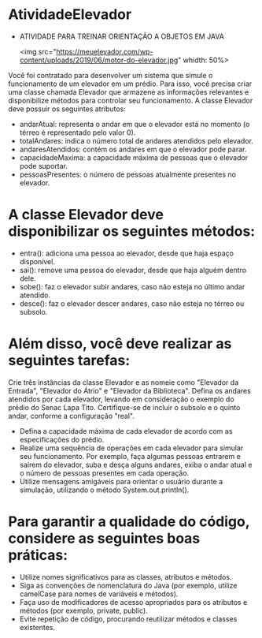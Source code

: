 # AtividadeElevador
- ATIVIDADE PARA TREINAR ORIENTAÇÃO A OBJETOS EM JAVA

 
  <img src="https://meuelevador.com/wp-content/uploads/2019/06/motor-do-elevador.jpg" whidth: 50%>
  
Você foi contratado para desenvolver um sistema que simule o funcionamento de um elevador em um prédio. Para isso, você precisa criar uma classe chamada Elevador que armazene as informações relevantes e disponibilize métodos para controlar seu funcionamento.
A classe Elevador deve possuir os seguintes atributos:

- andarAtual: representa o andar em que o elevador está no momento (o térreo é representado pelo valor 0).
- totalAndares: indica o número total de andares atendidos pelo elevador.
- andaresAtendidos: contém os andares em que o elevador pode parar.
- capacidadeMaxima: a capacidade máxima de pessoas que o elevador pode suportar.
- pessoasPresentes: o número de pessoas atualmente presentes no elevador.
# A classe Elevador deve disponibilizar os seguintes métodos:

- entra(): adiciona uma pessoa ao elevador, desde que haja espaço disponível.
- sai(): remove uma pessoa do elevador, desde que haja alguém dentro dele.
- sobe(): faz o elevador subir andares, caso não esteja no último andar atendido.
- desce(): faz o elevador descer andares, caso não esteja no térreo ou subsolo.
# Além disso, você deve realizar as seguintes tarefas:

Crie três instâncias da classe Elevador e as nomeie como "Elevador da Entrada", "Elevador do Átrio" e "Elevador da Biblioteca".
Defina os andares atendidos por cada elevador, levando em consideração o exemplo do prédio do Senac Lapa Tito. Certifique-se de incluir o subsolo e o quinto andar, conforme a configuração "real".
- Defina a capacidade máxima de cada elevador de acordo com as especificações do prédio.
- Realize uma sequência de operações em cada elevador para simular seu funcionamento. Por exemplo, faça algumas pessoas entrarem e saírem do elevador, suba e desça alguns andares, exiba o andar atual e o número de pessoas presentes em cada operação.
- Utilize mensagens amigáveis para orientar o usuário durante a simulação, utilizando o método System.out.println().
# Para garantir a qualidade do código, considere as seguintes boas práticas:

- Utilize nomes significativos para as classes, atributos e métodos.
- Siga as convenções de nomenclatura do Java (por exemplo, utilize camelCase para nomes de variáveis e métodos).
- Faça uso de modificadores de acesso apropriados para os atributos e métodos (por exemplo, private, public).
- Evite repetição de código, procurando reutilizar métodos e classes existentes.
